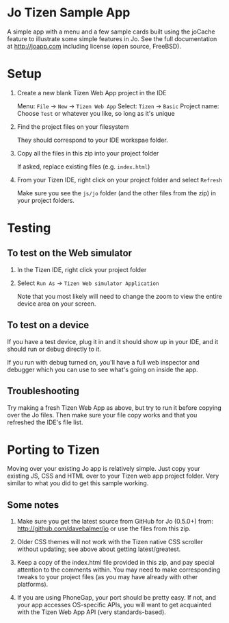 Jo Tizen Sample App
===================

A simple app with a menu and a few sample cards built using the joCache
feature to illustrate some simple features in Jo. See the full documentation
at http://joapp.com including license (open source, FreeBSD).


Setup
=====

1. Create a new blank Tizen Web App project in the IDE

   Menu: `File` -> `New` -> `Tizen Web App`
   Select: `Tizen` -> `Basic`
   Project name: Choose `Test` or whatever you like, so long as it's unique

2. Find the project files on your filesystem

   They should correspond to your IDE workspae folder.

3. Copy all the files in this zip into your project folder

   If asked, replace existing files (e.g. `index.html`)

4. From your Tizen IDE, right click on your project folder and select `Refresh`

   Make sure you see the `js/jo` folder (and the other files from the zip) 
   in your project folders.


Testing
=======

To test on the Web simulator
----------------------------

1. In the Tizen IDE, right click your project folder
2. Select `Run As` -> `Tizen Web simulator Application`

   Note that you most likely will need to change the zoom to view the entire
   device area on your screen.

To test on a device
-------------------

If you have a test device, plug it in and it should show up in your IDE, and
it should run or debug directly to it.

If you run with debug turned on, you'll have a full web inspector and debugger
which you can use to see what's going on inside the app.

Troubleshooting
---------------

Try making a fresh Tizen Web App as above, but try to run it before copying
over the Jo files. Then make sure your file copy works and that you refreshed
the IDE's file list.


Porting to Tizen
================

Moving over your existing Jo app is relatively simple. Just copy your existing
JS, CSS and HTML over to your Tizen web app project folder. Very similar to
what you did to get this sample working.

Some notes
----------

1. Make sure you get the latest source from GitHub for Jo (0.5.0+) from:
   http://github.com/davebalmer/jo or use the files from this zip.

2. Older CSS themes will not work with the Tizen native CSS scroller without
   updating; see above about getting latest/greatest.

3. Keep a copy of the index.html file provided in this zip, and pay special
   attention to the comments within. You may need to make corresponding tweaks
   to your project files (as you may have already with other platforms).

4. If you are using PhoneGap, your port should be pretty easy. If not, and your
   app accesses OS-specific APIs, you will want to get acquainted with the
   Tizen Web App API (very standards-based).

